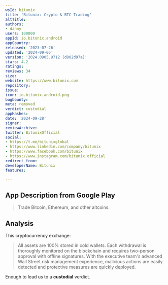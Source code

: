 ```yaml
---
wsId: bitunix
title: 'Bitunix: Crypto & BTC Trading'
altTitle: 
authors:
- danny
users: 100000
appId: io.bitunix.android
appCountry: 
released: '2023-07-26'
updated: '2024-09-05'
version: '2024.0905.9712 (d802d97a)'
stars: 4.2
ratings: 
reviews: 34
size: 
website: https://www.bitunix.com
repository: 
issue: 
icon: io.bitunix.android.png
bugbounty: 
meta: removed
verdict: custodial
appHashes: 
date: '2024-09-28'
signer: 
reviewArchive: 
twitter: BitunixOfficial
social:
- https://t.me/bitunixglobal
- https://www.linkedin.com/company/bitunix
- https://www.facebook.com/bitunix
- https://www.instagram.com/bitunix.official
redirect_from: 
developerName: Bitunix
features: 

---
```


## App Description from Google Play

> Trade Bitcoin, Ethereum, and other altcoins.

## Analysis 

This cryptocurrency exchange:

> All assets are 100% stored in cold wallets. Each withdrawal is thoroughly monitored on the blockchain and requires two-person approval with offline signatures. With the executive team's advanced Wall Street risk management experience, malicious actions are easily detected and protective measures are quickly deployed.

Enough to lead us to a **custodial** verdict.